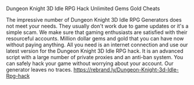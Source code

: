 Dungeon Knight 3D Idle RPG Hack Unlimited Gems Gold Cheats

The impressive number of Dungeon Knight 3D Idle RPG Generators does not meet your needs. They usually don't work due to game updates or it's a simple scam. We make sure that gaming enthusiasts are satisfied with their resourceful accounts. Million dollar gems and gold that you can have now without paying anything.
All you need is an internet connection and use our latest version for the Dungeon Knight 3D Idle RPG hack. It is an advanced script with a large number of private proxies and an anti-ban system.
You can safely hack your game without worrying about your account. Our generator leaves no traces. https://rebrand.ly/Dungeon-Knight-3d-Idle-Rpg-hack
